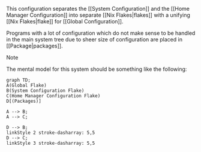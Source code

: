 This configuration separates the [[System Configuration]] and the [[Home Manager Configuration]] into separate [[Nix Flakes|flakes]] with a unifying [[Nix Flakes|flake]] for [[Global Configuration]].

Programs with a lot of configuration which do not make sense to be handled in the main system tree due to sheer size of configuration are placed in [[Package|packages]].

> [!note]
> The mental model for this system should be something like the following:
> 
> ```mermaid
> graph TD;
> A(Global Flake)
> B(System Configuration Flake)
> C(Home Manager Configuration Flake)
> D[(Packages)]
> 
> A --> B;
> A --> C;
> 
> D --> B;
> linkStyle 2 stroke-dasharray: 5,5 
> D --> C;
> linkStyle 3 stroke-dasharray: 5,5 
>```